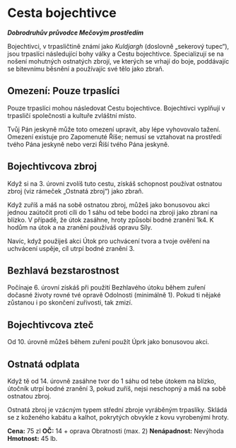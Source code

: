 # Cesta bojechtivce

***Dobrodruhův průvodce Mečovým prostředím***

Bojechtivci, v trpasličtině známí jako *Kuldjargh* (doslovně „sekerový tupec“), jsou trpaslíci následující bohy války a Cestu bojechtivce. Specializují se na nošení mohutných ostnatých zbrojí, ve kterých se vrhají do boje, poddávajíc se bitevnímu běsnění a používajíc své tělo jako zbraň. 

## Omezení: Pouze trpaslíci
Pouze trpaslíci mohou následovat Cestu bojechtivce. Bojechtivci vyplňují v trpasličí společnosti a kultuře zvláštní místo.

Tvůj Pán jeskyně může toto omezení upravit, aby lépe vyhovovalo tažení. Omezení existuje pro Zapomenuté Říše; nemusí se vztahovat na prostředí tvého Pána jeskyně nebo verzi Říší tvého Pána jeskyně. 

## Bojechtivcova zbroj
Když si na 3. úrovni zvolíš tuto cestu, získáš schopnost používat ostnatou zbroj (viz rámeček „Ostnatá zbroj“) jako zbraň.

Když zuříš a máš na sobě ostnatou zbroj, můžeš jako bonusovou akci jednou zaútočit proti cíli do 1 sáhu od tebe bodci na zbroji jako zbraní na blízko. V případě, že útok zasáhne, hroty způsobí bodné zranění 1k4. K hodům na útok a na zranění používáš opravu Síly.

Navíc, když použiješ akci Útok pro uchvácení tvora a tvoje ověření na uchvácení uspěje, cíl utrpí bodné zranění 3.

## Bezhlavá bezstarostnost
Počínaje 6. úrovní získáš při použití Bezhlavého útoku během zuření dočasné životy rovné tvé opravě Odolnosti (minimálně 1). Pokud ti nějaké zůstanou i po skončení zuřivosti, tak zmizí.

## Bojechtivcova zteč
Od 10. úrovně můžeš během zuření použít Úprk jako bonusovou akci.

## Ostnatá odplata
Když tě od 14. úrovně zasáhne tvor do 1 sáhu od tebe útokem na blízko, útočník utrpí bodné zranění 3, pokud zuříš, nejsi neschopný a máš na sobě ostnatou zbroj.

<Card header="Ostnatá zbroj">

Ostnatá zbroj je vzácným typem střední zbroje vyráběným trpaslíky. Skládá se z koženého kabátu a kalhot, pokrytých obvykle z kovu vyrobenými hroty.

**Cena:** 75 zl
**OČ:** 14 + oprava Obratnosti (max. 2)
**Nenápadnost:** Nevýhoda
**Hmotnost:** 45 lb.

</Card>
<!--stackedit_data:
eyJoaXN0b3J5IjpbMjExNjUzNDIxOCw3MzA5OTgxMTZdfQ==
-->
